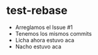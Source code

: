 # test-rebase

- Arreglamos el Issue #1
- Tenemos los mismos commits
- Licha ahora estuvo aca
- Nacho estuvo aca
